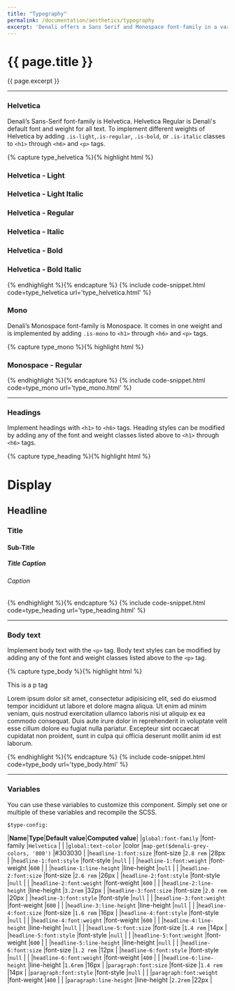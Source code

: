```yaml
---
title: "Typography"
permalink: /documentation/aesthetics/typography
excerpt: 'Denali offers a Sans Serif and Monospace font-family in a variety of weights and heading styles.'
---
```


# {{ page.title }}

{{ page.excerpt }}


***


### Helvetica
Denali’s Sans-Serif font-family is Helvetica. Helvetica Regular is Denali's default font and weight for all text. To implement different weights of Helvetica by adding `.is-light`,`.is-regular`, `.is-bold`, or `.is-italic` classes to `<h1>` through `<h6>` and `<p>` tags.

{% capture type_helvetica %}{% highlight html %}
<h3 class="is-light">Helvetica - Light</h3>
<h3 class="is-light is-italic">Helvetica - Light Italic</h3>
<h3 class="is-regular">Helvetica - Regular</h3>
<h3 class="is-italic">Helvetica - Italic</h3>
<h3 class="is-bold">Helvetica - Bold</h3>
<h3 class="is-bold is-italic">Helvetica - Bold Italic</h3>
{% endhighlight %}{% endcapture %}
{% include code-snippet.html code=type_helvetica url='type_helvetica.html' %}

### Mono
Denali’s Monospace font-family is Monospace. It comes in one weight and is implemented by adding `.is-mono` to `<h1>` through `<h6>` and `<p>` tags.

{% capture type_mono %}{% highlight html %}
<h3 class="is-mono">Monospace - Regular</h3>
{% endhighlight %}{% endcapture %}
{% include code-snippet.html code=type_mono url='type_mono.html' %}


***


### Headings
Implement headings with `<h1>` to `<h6>` tags. Heading styles can be modified by adding any of the font and weight classes listed above to `<h1>` through `<h6>` tags.

{% capture type_heading %}{% highlight html %}
<h1>Display</h1>
<h2>Headline</h2>
<h3>Title</h3>
<h4>Sub-Title</h4>
<h5 class="is-light">Title Caption</h5>
<h6 class="is-regular">Caption</h6>
{% endhighlight %}{% endcapture %}
{% include code-snippet.html code=type_heading url='type_heading.html' %}


***


### Body text
Implement body text with the `<p>` tag. Body text styles can be modified by adding any of the font and weight classes listed above to the `<p>` tag.

{% capture type_body %}{% highlight html %}
<p>This is a p tag</p>
<p>Lorem ipsum dolor sit amet, consectetur adipisicing elit, sed do eiusmod tempor incididunt ut labore et dolore magna aliqua. Ut enim ad minim veniam, quis nostrud exercitation ullamco laboris nisi ut aliquip ex ea commodo consequat. Duis aute irure dolor in reprehenderit in voluptate velit esse cillum dolore eu fugiat nulla pariatur. Excepteur sint occaecat cupidatat non proident, sunt in culpa qui officia deserunt mollit anim id est laborum.</p>
{% endhighlight %}{% endcapture %}
{% include code-snippet.html code=type_body url='type_body.html' %}


***

### Variables
You can use these variables to customize this component. Simply set one or multiple of these variables and recompile the SCSS.

`$type-config:`

|**Name**|**Type**|**Default value**|**Computed value**|
|`global:font-family`       |font-family    |`Helvetica`    |           |
|`global:text-color`        |color          |`map-get($denali-grey-colors, '800')`    |#303030    |
|`headline-1:font:size`     |font-size      |`2.8 rem`      |28px       |
|`headline-1:font:style`    |font-style     |`null`         |           |
|`headline-1:font:weight`   |font-weight    |`600`          |           |
|`headline-1:line-height`   |line-height    |`null`         |           |
|`headline-2:font:size`     |font-size      |`2.6 rem`      |26px       |
|`headline-2:font:style`    |font-style     |`null`         |           |
|`headline-2:font:weight`   |font-weight    |`600`          |           |
|`headline-2:line-height`   |line-height    |`3.2rem`       |32px       |
|`headline-3:font:size`     |font-size      |`2.0 rem`      |20px       |
|`headline-3:font:style`    |font-style     |`null`         |           |
|`headline-3:font:weight`   |font-weight    |`600`          |           |
|`headline-3:line-height`   |line-height    |`null`         |           |
|`headline-4:font:size`     |font-size      |`1.6 rem`      |16px       |
|`headline-4:font:style`    |font-style     |`null`         |           |
|`headline-4:font:weight`   |font-weight    |`600`          |           |
|`headline-4:line-height`   |line-height    |`null`         |           |
|`headline-5:font:size`     |font-size      |`1.4 rem`      |14px       |
|`headline-5:font:style`    |font-style     |`null`         |           |
|`headline-5:font:weight`   |font-weight    |`600`          |           |
|`headline-5:line-height`   |line-height    |`null`         |           |
|`headline-6:font:size`     |font-size      |`1.2 rem`      |12px       |
|`headline-6:font:style`    |font-style     |`null`         |           |
|`headline-6:font:weight`   |font-weight    |`400`          |           |
|`headline-6:line-height`   |line-height    |`1.6rem`       |16px       |
|`paragraph:font:size`      |font-size      |`1.4 rem`      |14px       |
|`paragraph:font:style`     |font-style     |`null`         |           |
|`paragraph:font:weight`    |font-weight    |`400`          |           |
|`paragraph:line-height`    |line-height    |`2.2rem`       |22px       |
